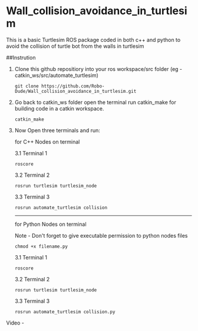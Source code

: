# Wall_collision_avoidance_in_turtlesim
This is a basic Turtlesim ROS package coded in both c++ and python to avoid the collision of turtle bot from the walls in turtlesim 

##Instrution 

1. Clone this github repositiory into your ros workspace/src folder (eg - catkin_ws/src/automate_turtlesim)
   
   ```console
   git clone https://github.com/Robo-Dude/Wall_collision_avoidance_in_turtlesim.git
   ```   
   
2. Go back to catkin_ws folder open the terminal run catkin_make for building code in a catkin workspace.
 
   ```console
   catkin_make
   ```
   
3. Now Open three terminals and run:

   for C++ Nodes on terminal
   
   3.1 Terminal 1
   
     ```console
     roscore
     ```
     
   3.2 Terminal 2
    
      ```console
      rosrun turtlesim turtlesim_node 
      ```
      
   3.3 Terminal 3   
      
      ```console
      rosrun automate_turtlesim collision
      ```
      
   --------------------------------------------------------
   
    for Python Nodes on terminal
    
    Note - Don't forget to give executable permission to python nodes files
    
    ```console
    chmod +x filename.py
    ```
   
   3.1 Terminal 1
   
     ```console
     roscore
     ```
     
   3.2 Terminal 2
    
      ```console
      rosrun turtlesim turtlesim_node 
      ```
      
   3.3 Terminal 3   
      
      ```console
      rosrun automate_turtlesim collision.py
      ```
      
      
 Video - 
 
 
      
      
   
   
   

   

   
